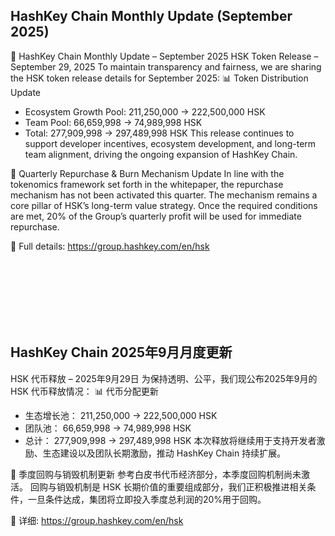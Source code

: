 ## HashKey Chain Monthly Update (September 2025)
📢 HashKey Chain Monthly Update – September 2025
HSK Token Release – September 29, 2025
To maintain transparency and fairness, we are sharing the HSK token release details for September 2025:
📊 Token Distribution Update
- Ecosystem Growth Pool:
 211,250,000 → 222,500,000 HSK
- Team Pool:
 66,659,998 → 74,989,998 HSK
- Total:
 277,909,998 → 297,489,998 HSK
This release continues to support developer incentives, ecosystem development, and long-term team alignment, driving the ongoing expansion of HashKey Chain.

🔁 Quarterly Repurchase & Burn Mechanism Update
In line with the tokenomics framework set forth in the whitepaper, the repurchase mechanism has not been activated this quarter.
The mechanism remains a core pillar of HSK’s long-term value strategy. Once the required conditions are met, 20% of the Group’s quarterly profit will be used for immediate repurchase.

🔗 Full details: https://group.hashkey.com/en/hsk

<br></br>
<br></br>
<br></br>


## HashKey Chain 2025年9月月度更新
HSK 代币释放 – 2025年9月29日
为保持透明、公平，我们现公布2025年9月的 HSK 代币释放情况：
📊 代币分配更新
-  生态增长池：
 211,250,000 → 222,500,000 HSK
-  团队池：
 66,659,998 → 74,989,998 HSK
-  总计：
 277,909,998 → 297,489,998 HSK 
本次释放将继续用于支持开发者激励、生态建设以及团队长期激励，推动 HashKey Chain 持续扩展。

🔁 季度回购与销毁机制更新
参考白皮书代币经济部分，本季度回购机制尚未激活。 回购与销毁机制是 HSK 长期价值的重要组成部分，我们正积极推进相关条件，一旦条件达成，集团将立即投入季度总利润的20%用于回购。

🔗 详细: https://group.hashkey.com/en/hsk
